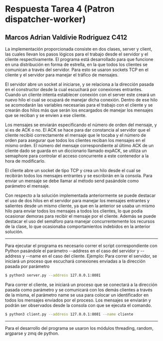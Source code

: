 # Respuesta Tarea 4 (Patron dispatcher-worker)
## Marcos Adrian Valdivie Rodriguez C412

La implementación proporcionada consiste en dos clases, server y client, las cuales llevan los pasos lógicos para el trabajo desde el servidor y el cliente respectivamente. 
El programa está desarrollado para que funcione en una distribución en forma de estrella, en la que todos los clientes se comunican a través del servidor. Para esto se usaron sockets TCP en el cliente y el servidor para manejar el tráfico de mensajes.

El servidor abre un socket al iniciarse, y se relaciona a la dirección pasada en el constructor desde la cual escuchará por conexiones entrantes. Cuando un cliente intenta establecer conexión con el server este creará un nuevo hilo el cual se ocupará de manejar dicha conexión. Dentro de ese hilo se acomodarán las variables necesarias para el trabajo con el cliente y se crearán dos hilos más que serán los encargados de manejar los mensajes que se reciban y se envien a ese cliente.

Los mensajes se enviarán especificando el número de orden del mensaje, y si es de ACK o no. El ACK se hace para dar constancia al servidor que el cliente recibió correctamente el mensaje que le tocaba y el número de orden para asegurar que todos los clientes reciban los mensajes en el mismo orden. El número del mensaje correspondiente al último ACK de un cliente dado se guarda en un diccionario llamado expACK, se utiliza un semaphore para controlar el acceso concurrente a este contenedor a la hora de modificarlo.

El cliente abre un socket de tipo TCP y crea un hilo desde el cual se recibirán todos los mensajes entrantes y se escribirán en la consola. Para enviar un mensaje se debe llamar al método send pasándole como parámetro el mensaje.

Con respecto a la solución implementada anteriormente se puede destacar el uso de dos hilos en el servidor para manejar los mensajes entrantes y salientes desde un mismo cliente, ya que en la anterior se usaba un mismo hilo para enviar todos los mensajes a todos los clientes, lo que podía ocasionar demoras para recibir el mensaje por el cliente. Además se puede destacar el uso del semáforo para manejar concurrentemente los recursos de la clase, lo que ocasionaba comportamientos indebidos en la anterior solución.

***
Para ejecutar el programa es necesario correr el script correspondiente con Python pasándole el parámetro --address en el caso del servidor y --address y --name en el caso del cliente. Ejemplo:
Para correr el servidor, se iniciará un proceso que escuchará conexiones enviadas a la dirección pasada por parámetro

```bash
$ python3 server.py --address 127.0.0.1:8081   
```

Para correr el cliente, se iniciará un proceso que se conectará a la dirección pasada como parámetro y se comunicará con los demás clientes a través de la misma, el parámetro name se usa para colocar un identificador en todos los mensajes enviados por el proceso. Los mensajes se enviarán y podrán ser observados desde la consola con que se ejecuta el comando.

```bash
$ python3 client.py --address 127.0.0.1:8081 --name cliente
```

***
Para el desarrollo del programa se usaron los módulos threading, random, argparse y zmq de python.
